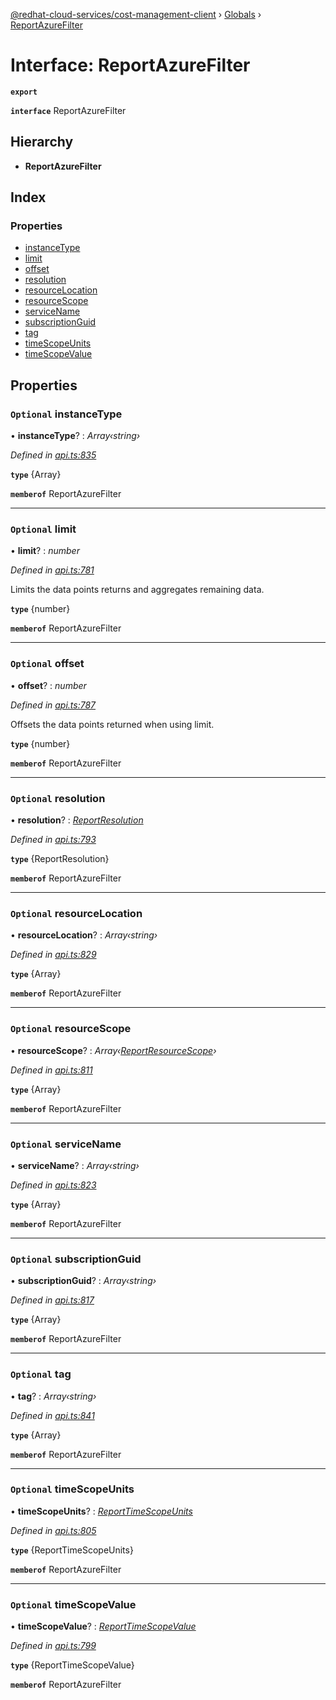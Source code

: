 [@redhat-cloud-services/cost-management-client](../README.md) › [Globals](../globals.md) › [ReportAzureFilter](reportazurefilter.md)

# Interface: ReportAzureFilter

**`export`** 

**`interface`** ReportAzureFilter

## Hierarchy

* **ReportAzureFilter**

## Index

### Properties

* [instanceType](reportazurefilter.md#optional-instancetype)
* [limit](reportazurefilter.md#optional-limit)
* [offset](reportazurefilter.md#optional-offset)
* [resolution](reportazurefilter.md#optional-resolution)
* [resourceLocation](reportazurefilter.md#optional-resourcelocation)
* [resourceScope](reportazurefilter.md#optional-resourcescope)
* [serviceName](reportazurefilter.md#optional-servicename)
* [subscriptionGuid](reportazurefilter.md#optional-subscriptionguid)
* [tag](reportazurefilter.md#optional-tag)
* [timeScopeUnits](reportazurefilter.md#optional-timescopeunits)
* [timeScopeValue](reportazurefilter.md#optional-timescopevalue)

## Properties

### `Optional` instanceType

• **instanceType**? : *Array‹string›*

*Defined in [api.ts:835](https://github.com/RedHatInsights/javascript-clients/blob/master/packages/cost-management/api.ts#L835)*

**`type`** {Array<string>}

**`memberof`** ReportAzureFilter

___

### `Optional` limit

• **limit**? : *number*

*Defined in [api.ts:781](https://github.com/RedHatInsights/javascript-clients/blob/master/packages/cost-management/api.ts#L781)*

Limits the data points returns and aggregates remaining data.

**`type`** {number}

**`memberof`** ReportAzureFilter

___

### `Optional` offset

• **offset**? : *number*

*Defined in [api.ts:787](https://github.com/RedHatInsights/javascript-clients/blob/master/packages/cost-management/api.ts#L787)*

Offsets the data points returned when using limit.

**`type`** {number}

**`memberof`** ReportAzureFilter

___

### `Optional` resolution

• **resolution**? : *[ReportResolution](../enums/reportresolution.md)*

*Defined in [api.ts:793](https://github.com/RedHatInsights/javascript-clients/blob/master/packages/cost-management/api.ts#L793)*

**`type`** {ReportResolution}

**`memberof`** ReportAzureFilter

___

### `Optional` resourceLocation

• **resourceLocation**? : *Array‹string›*

*Defined in [api.ts:829](https://github.com/RedHatInsights/javascript-clients/blob/master/packages/cost-management/api.ts#L829)*

**`type`** {Array<string>}

**`memberof`** ReportAzureFilter

___

### `Optional` resourceScope

• **resourceScope**? : *Array‹[ReportResourceScope](../enums/reportresourcescope.md)›*

*Defined in [api.ts:811](https://github.com/RedHatInsights/javascript-clients/blob/master/packages/cost-management/api.ts#L811)*

**`type`** {Array<ReportResourceScope>}

**`memberof`** ReportAzureFilter

___

### `Optional` serviceName

• **serviceName**? : *Array‹string›*

*Defined in [api.ts:823](https://github.com/RedHatInsights/javascript-clients/blob/master/packages/cost-management/api.ts#L823)*

**`type`** {Array<string>}

**`memberof`** ReportAzureFilter

___

### `Optional` subscriptionGuid

• **subscriptionGuid**? : *Array‹string›*

*Defined in [api.ts:817](https://github.com/RedHatInsights/javascript-clients/blob/master/packages/cost-management/api.ts#L817)*

**`type`** {Array<string>}

**`memberof`** ReportAzureFilter

___

### `Optional` tag

• **tag**? : *Array‹string›*

*Defined in [api.ts:841](https://github.com/RedHatInsights/javascript-clients/blob/master/packages/cost-management/api.ts#L841)*

**`type`** {Array<string>}

**`memberof`** ReportAzureFilter

___

### `Optional` timeScopeUnits

• **timeScopeUnits**? : *[ReportTimeScopeUnits](../enums/reporttimescopeunits.md)*

*Defined in [api.ts:805](https://github.com/RedHatInsights/javascript-clients/blob/master/packages/cost-management/api.ts#L805)*

**`type`** {ReportTimeScopeUnits}

**`memberof`** ReportAzureFilter

___

### `Optional` timeScopeValue

• **timeScopeValue**? : *[ReportTimeScopeValue](../enums/reporttimescopevalue.md)*

*Defined in [api.ts:799](https://github.com/RedHatInsights/javascript-clients/blob/master/packages/cost-management/api.ts#L799)*

**`type`** {ReportTimeScopeValue}

**`memberof`** ReportAzureFilter
